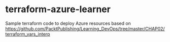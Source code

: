 # terraform-azure-learner
Sample terraform code to deploy Azure resources based on https://github.com/PacktPublishing/Learning_DevOps/tree/master/CHAP02/terraform_vars_interp
